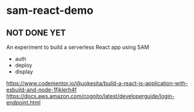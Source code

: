 # sam-react-demo

## NOT DONE YET ##

An experiment to build a serverless React app using SAM

- auth
- deploy
- display


https://www.codementor.io/@uokesita/build-a-react-js-application-with-esbuild-and-node-1fjklerh4f
https://docs.aws.amazon.com/cognito/latest/developerguide/login-endpoint.html